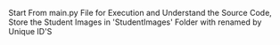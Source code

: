Start From main.py File for Execution and Understand the Source Code,
Store the Student Images in 'StudentImages' Folder with renamed by Unique ID'S
